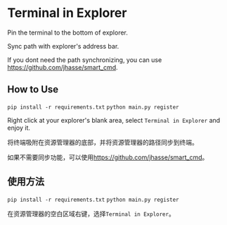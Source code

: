 # Terminal in Explorer

Pin the terminal to the bottom of explorer.

Sync path with explorer's address bar.

If you dont need the path synchronizing, you can use <https://github.com/jhasse/smart_cmd>.

## How to Use

`pip install -r requirements.txt`
`python main.py register`

Right click at your explorer's blank area, select `Terminal in Explorer` and enjoy it.

将终端吸附在资源管理器的底部，并将资源管理器的路径同步到终端。

如果不需要同步功能，可以使用<https://github.com/jhasse/smart_cmd>。

## 使用方法

`pip install -r requirements.txt`
`python main.py register`

在资源管理器的空白区域右键，选择`Terminal in Explorer`。